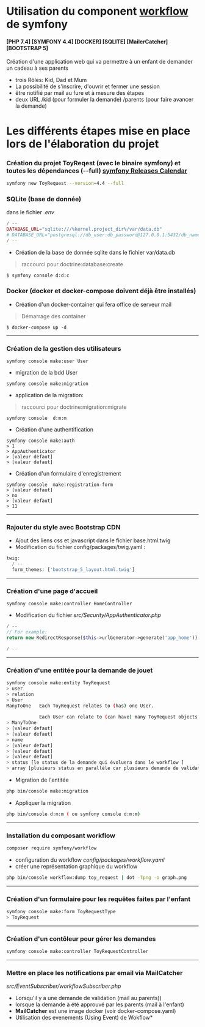 # Utilisation du component [workflow](https://symfony.com/doc/current/workflow.html) de symfony

#### [PHP 7.4] [SYMFONY 4.4] [DOCKER] [SQLITE] [MailerCatcher] [BOOTSTRAP 5]
Création d'une application web qui va permettre à un enfant de demander un cadeau à ses parents

- trois Rôles: Kid, Dad et Mum
- La possibilité de s'inscrire, d'ouvrir et fermer une session
- être notifié par mail au fure et à mesure des étapes
- deux URL 
    /kid (pour formuler la demande)
    /parents (pour faire avancer la demande)

# Les différents étapes mise en place lors de l'élaboration du projet

### Création du projet ToyReqest (avec le binaire symfony) et toutes les dépendances (--full) [symfony Releases Calendar](https://symfony.com/releases)


```bash
symfony new ToyRequest --version=4.4 --full
```

### SQLite (base de donnée)
dans le fichier *.env* 

```php
/ --
DATABASE_URL="sqlite:///%kernel.project_dir%/var/data.db"
# DATABASE_URL="postgresql://db_user:db_password@127.0.0.1:5432/db_name?serverVersion=13&charset=utf8"
/ --
```

- Création de la base de donnée sqlite dans le fichier var/data.db

> raccourci pour doctrine:database:create

```bash
$ symfony console d:d:c
```

### Docker (docker et docker-compose doivent déjà être installés)

- Création d'un docker-container qui fera office de serveur mail

> Démarrage des container

```bach
$ docker-compose up -d
```
---

### Création de la gestion des utilisateurs

```bach
symfony console make:user User
```

- migration de la bdd User

```bach
symfony console make:migration
``` 

- application de la migration: 

> raccourci pour doctrine:migration:migrate

```bach
symfony console  d:m:m
``` 

- Création d'une authentification

```bach
symfony console make:auth
> 1
> AppAuthenticator
> [valeur defaut]
> [valeur defaut]
```

- Création d'un formulaire d'enregistrement 

```bach
symfony console  make:registration-form
> [valeur defaut]
> no
> [valeur defaut]
> 11
``` 
---

### Rajouter du style avec Bootstrap CDN

- Ajout des liens css et javascript dans le fichier base.html.twig
- Modification du fichier config/packages/twig.yaml : 

```php
twig:
  / --
  form_themes: ['bootstrap_5_layout.html.twig']
```
---

### Création d'une page d'accueil

```bach
symfony console make:controller HomeController
``` 
- Modification du fichier *src/Security/AppAuthenticator.php*

```php
/ --
// For example: 
return new RedirectResponse($this->urlGenerator->generate('app_home'));

/ --
```
---

### Création d'une entitée pour la demande de jouet

```bash
symfony console make:entity ToyRequest
> user
> relation
> User
ManyToOne   Each ToyRequest relates to (has) one User.
           
            Each User can relate to (can have) many ToyRequest objects
> ManyToOne 
> [valeur defaut]
> [valeur defaut]
> name
> [valeur defaut]
> [valeur defaut]
> [valeur defaut]
> status [le status de la demande qui évoluera dans le workflow ]
> array [plusieurs status en parallèle car plusieurs demande de validation à gérer]
```

- Migration de l'entitée 

```bash
php bin/console make:migration
```

- Appliquer la migration

```bash
php bin/console d:m:m ( ou symfony console d:m:m)
```
---

### Installation du composant workflow

```bash
composer require symfony/workflow
```

- configuration du workflow *config/packages/workflow.yaml*
- créer une représentation graphique du workflow

```bash
php bin/console workflow:dump toy_request | dot -Tpng -o graph.png
```
---

### Création d'un formulaire pour les requêtes faites par l'enfant

```bash
symfony console make:form ToyRequestType 
> ToyRequest
```
---

### Création d'un contôleur pour gérer les demandes

```bash
symfony console make:controller ToyRequestController
```
---

### Mettre en place les notifications par email via MailCatcher 

*src/EventSubscriber/workflowSubscriber.php*

- Lorsqu'il y a une demande de validation (mail au parents)) 
- lorsque la demande à été approuvé par les parents (mail à l'enfant)
- **MailCatcher** est une image docker (voir docker-compose.yaml)
- Utilisation des evenements (Using Event) de Wokflow* 
